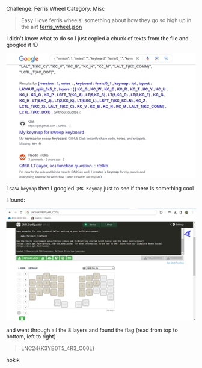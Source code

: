 Challenge: Ferris Wheel
Category: Misc

> Easy
> I love ferris wheels! something about how they go so high up in the air!
[ferris_wheel.json](./ferris_wheel.json)


I didn't know what to do so I just copied a chunk of texts from the file and googled it :D

![Random](random.png)

I saw `keymap` then I googled `QMK Keymap` just to see if there is something cool

I found:

![Keymap](keymap.png)

and went through all the 8 layers and found the flag (read from top to bottom, left to right)
> LNC24{K3YB0T5_4R3_C00L}

nokik
